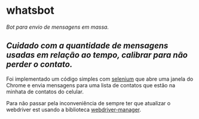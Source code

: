 # whatsbot

_Bot para envio de mensagens em massa._

## _*Cuidado com a quantidade de mensagens usadas em relação ao tempo, calibrar para não perder o contato.*_

Foi implementado um código simples com [selenium](https://pypi.org/project/selenium/) que abre uma janela do Chrome e envia mensagens para uma lista de contatos que estão na minhata de contatos do celular.

Para não passar pela inconveniência de sempre ter que atualizar o webdriver est usando a biblioteca [webdriver-manager](https://pypi.org/project/webdriver-manager/).
